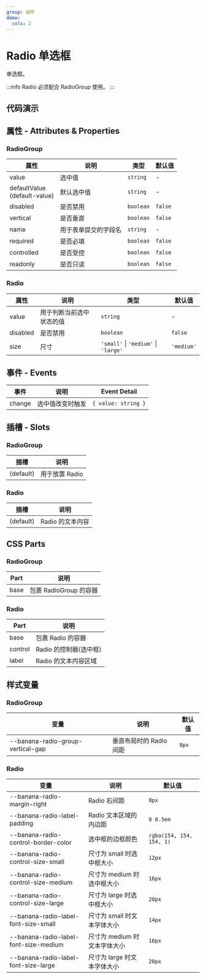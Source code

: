 ```yaml
---
group: 组件
demo:
  cols: 2
---
```


# Radio 单选框

单选框。

:::info
Radio 必须配合 RadioGroup 使用。
:::

## 代码演示

<code src="./demos/basicUsage.tsx"></code>
<code src="./demos/sizes.tsx"></code>
<code src="./demos/disabled.tsx"></code>
<code src="./demos/vertical.tsx"></code>
<code src="./demos/formTest.tsx"></code>

## 属性 - Attributes & Properties

### RadioGroup

| 属性                                | 说明                 | 类型      | 默认值  |
| ----------------------------------- | -------------------- | --------- | ------- |
| value                               | 选中值               | `string`  | -       |
| defaultValue <br /> (default-value) | 默认选中值           | `string`  | -       |
| disabled                            | 是否禁用             | `boolean` | `false` |
| vertical                            | 是否垂直             | `boolean` | `false` |
| name                                | 用于表单提交的字段名 | `string`  | -       |
| required                            | 是否必填             | `boolean` | `false` |
| controlled                          | 是否受控             | `boolean` | `false` |
| readonly                            | 是否只读             | `boolean` | `false` |

### Radio

| 属性     | 说明                     | 类型                                 | 默认值     |
| -------- | ------------------------ | ------------------------------------ | ---------- |
| value    | 用于判断当前选中状态的值 | `string`                             | -          |
| disabled | 是否禁用                 | `boolean`                            | `false`    |
| size     | 尺寸                     | `'small'` \| `'medium'` \| `'large'` | `'medium'` |

## 事件 - Events

| 事件   | 说明             | Event Detail        |
| ------ | ---------------- | ------------------- |
| change | 选中值改变时触发 | `{ value: string }` |

## 插槽 - Slots

### RadioGroup

| 插槽      | 说明           |
| --------- | -------------- |
| (default) | 用于放置 Radio |

### Radio

| 插槽      | 说明             |
| --------- | ---------------- |
| (default) | Radio 的文本内容 |

## CSS Parts

### RadioGroup

| Part | 说明                   |
| ---- | ---------------------- |
| base | 包裹 RadioGroup 的容器 |

### Radio

| Part    | 说明                   |
| ------- | ---------------------- |
| base    | 包裹 Radio 的容器      |
| control | Radio 的控制器(选中框) |
| label   | Radio 的文本内容区域   |

## 样式变量

### RadioGroup

| 变量                              | 说明                    | 默认值 |
| --------------------------------- | ----------------------- | ------ |
| --banana-radio-group-vertical-gap | 垂直布局时的 Radio 间距 | `8px`  |

### Radio

| 变量                                  | 说明                         | 默认值                   |
| ------------------------------------- | ---------------------------- | ------------------------ |
| --banana-radio-margin-right           | Radio 右间距                 | `8px`                    |
| --banana-radio-label-padding          | Radio 文本区域的内边距       | `0 0.5em`                |
| --banana-radio-control-border-color   | 选中框的边框颜色             | `rgba(154, 154, 154, 1)` |
| --banana-radio-control-size-small     | 尺寸为 small 时选中框大小    | `12px`                   |
| --banana-radio-control-size-medium    | 尺寸为 medium 时选中框大小   | `16px`                   |
| --banana-radio-control-size-large     | 尺寸为 large 时选中框大小    | `20px`                   |
| --banana-radio-label-font-size-small  | 尺寸为 small 时文本字体大小  | `14px`                   |
| --banana-radio-label-font-size-medium | 尺寸为 medium 时文本字体大小 | `16px`                   |
| --banana-radio-label-font-size-large  | 尺寸为 large 时文本字体大小  | `20px`                   |
